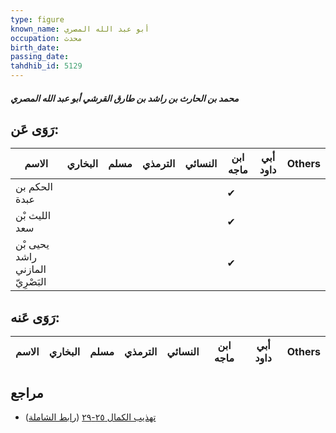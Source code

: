 ```yaml
---
type: figure
known_name: أبو عبد الله المصري
occupation: محدث
birth_date:
passing_date:
tahdhib_id: 5129
---
```

##### محمد بن الحارث بن راشد بن طارق القرشي أبو عبد الله المصري

## رَوَى عَن:
| الاسم                            | البخاري | مسلم | الترمذي | النسائي | ابن ماجه | أبي داود | Others |
| -------------------------------- | ------- | ---- | ------- | ------- | -------- | -------- | ------ |
| الحكم بن عبدة                    |         |      |         |         | ✔        |          |        |
| الليث بْن سعد                    |         |      |         |         | ✔        |          |        |
| يحيى بْن راشد المازني البَصْرِيّ |         |      |         |         | ✔        |          |        |
## رَوَى عَنه:
| الاسم | البخاري | مسلم | الترمذي | النسائي | ابن ماجه | أبي داود | Others |
| ----- | ------- | ---- | ------- | ------- | -------- | -------- | ------ |
## مراجع
- [تهذيب الكمال ٢٥-٢٩](obsidian://open?vault=Tahdhib-al-Kamal&file=Figures/٥١٢٩-محمد%20بن%20الحارث%20بن%20راشد%20بن%20طارق%20القرشي%20أبو%20عبد%20الله%20المصري) ([رابط الشاملة](https://shamela.ws/book/3722/13122))
